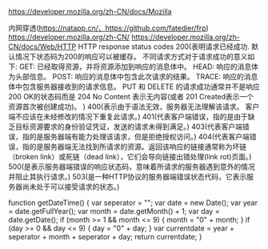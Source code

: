 https://developer.mozilla.org/zh-CN/docs/Mozilla

内网穿透(https://natapp.cn/、https://github.com/fatedier/frp)
https://developer.mozilla.org/zh-CN/
https://developer.mozilla.org/zh-CN/docs/Web/HTTP
HTTP response status codes
200(表明请求已经成功. 默认情况下状态码为200的响应可以被缓存。
不同请求方式对于请求成功的意义如下:
GET: 已经取得资源，并将资源添加到响应的消息体中。
HEAD: 响应的消息体为头部信息。
POST: 响应的消息体中包含此次请求的结果。
TRACE: 响应的消息体中包含服务器接收到的请求信息。
PUT 和 DELETE 的请求成功通常并不是响应200 OK的状态码而是 204 No Content 表示无内容(或者  201  Created表示一个资源首次被创建成功)。
)
400(表示由于语法无效，服务器无法理解该请求。 客户端不应该在未经修改的情况下重复此请求。)
401(代表客户端错误，指的是由于缺乏目标资源要求的身份验证凭证，发送的请求未得到满足。)
403(代表客户端错误，指的是服务器端有能力处理该请求，但是拒绝授权访问。)
404(代表客户端错误，指的是服务器端无法找到所请求的资源。返回该响应的链接通常称为坏链（broken link）或死链（dead link），它们会导向链接出错处理(link rot)页面。)
500(是表示服务器端错误的响应状态码，意味着所请求的服务器遇到意外的情况并阻止其执行请求。)
503(是一种HTTP协议的服务器端错误状态代码，它表示服务器尚未处于可以接受请求的状态。)




function getDateTime() {
	var seperator = "";
    var date = new Date();
	var year = date.getFullYear();
    var month = date.getMonth() + 1;
    var day = date.getDate();
    if (month >= 1 && month <= 9) {
        month = "0" + month;
    }
    if (day >= 0 && day <= 9) {
        day = "0" + day;
    }
    var currentdate = year + seperator + month + seperator +  day;
    return currentdate;
}